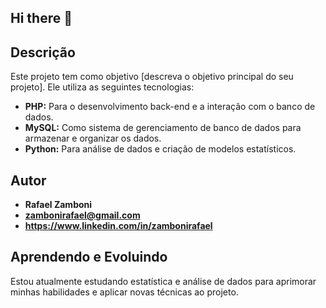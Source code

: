 ## Hi there 👋

<!--
**rafaelzamboni/rafaelzamboni** is a ✨ _special_ ✨ repository because its `README.md` (this file) appears on your GitHub profile.

Here are some ideas to get you started:

- 🔭 I’m currently working on ...
- 🌱 I’m currently learning ...
- 👯 I’m looking to collaborate on ...
- 🤔 I’m looking for help with ...
- 💬 Ask me about ...
- 📫 How to reach me: ...
- 😄 Pronouns: ...
- ⚡ Fun fact: ...
-->
## Descrição
Este projeto tem como objetivo [descreva o objetivo principal do seu projeto]. Ele utiliza as seguintes tecnologias:

* **PHP:** Para o desenvolvimento back-end e a interação com o banco de dados.
* **MySQL:** Como sistema de gerenciamento de banco de dados para armazenar e organizar os dados.
* **Python:** Para análise de dados e criação de modelos estatísticos.

## Autor
* **Rafael Zamboni**
* **zambonirafael@gmail.com**
* **https://www.linkedin.com/in/zambonirafael**

## Aprendendo e Evoluindo
Estou atualmente estudando estatística e análise de dados para aprimorar minhas habilidades e aplicar novas técnicas ao projeto.

